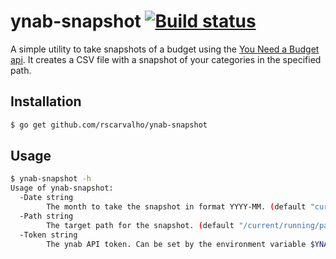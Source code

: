 # ynab-snapshot [![Build status](https://travis-ci.org/rscarvalho/ynab-snapshot.svg?branch=master)](https://travis-ci.org/rscarvalho/ynab-snapshot#)

A simple utility to take snapshots of a budget using the [You Need a Budget api](https://api.youneedabudget.com/).
It creates a CSV file with a snapshot of your categories in the specified path.

## Installation

```sh
$ go get github.com/rscarvalho/ynab-snapshot
```

## Usage

```sh
$ ynab-snapshot -h
Usage of ynab-snapshot:
  -Date string
        The month to take the snapshot in format YYYY-MM. (default "current")
  -Path string
        The target path for the snapshot. (default "/current/running/path")
  -Token string
        The ynab API token. Can be set by the environment variable $YNAB_TOKEN
```